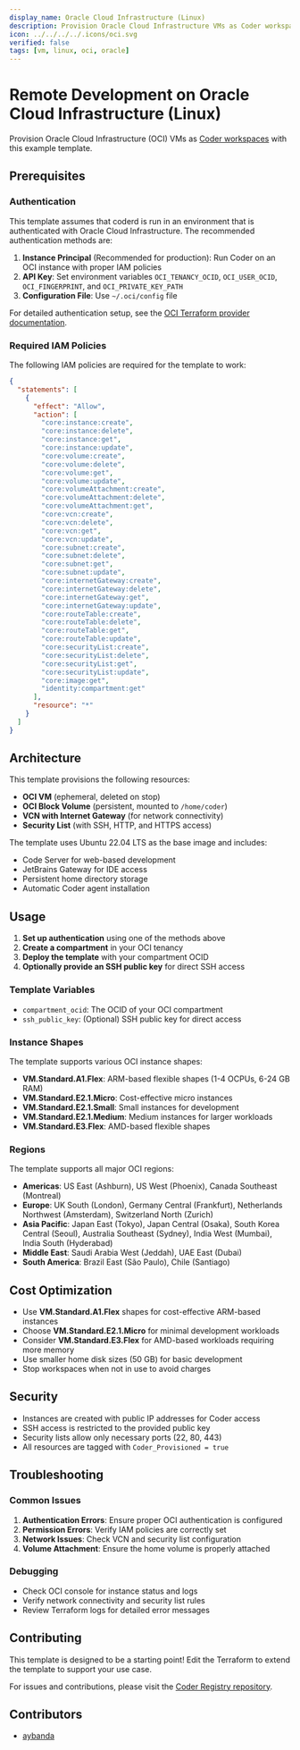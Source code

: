 ```yaml
---
display_name: Oracle Cloud Infrastructure (Linux)
description: Provision Oracle Cloud Infrastructure VMs as Coder workspaces
icon: ../../../../.icons/oci.svg
verified: false
tags: [vm, linux, oci, oracle]
---
```


# Remote Development on Oracle Cloud Infrastructure (Linux)

Provision Oracle Cloud Infrastructure (OCI) VMs as [Coder workspaces](https://coder.com/docs/workspaces) with this example template.

## Prerequisites

### Authentication

This template assumes that coderd is run in an environment that is authenticated with Oracle Cloud Infrastructure. The recommended authentication methods are:

1. **Instance Principal** (Recommended for production): Run Coder on an OCI instance with proper IAM policies
2. **API Key**: Set environment variables `OCI_TENANCY_OCID`, `OCI_USER_OCID`, `OCI_FINGERPRINT`, and `OCI_PRIVATE_KEY_PATH`
3. **Configuration File**: Use `~/.oci/config` file

For detailed authentication setup, see the [OCI Terraform provider documentation](https://registry.terraform.io/providers/oracle/oci/latest/docs#authentication).

### Required IAM Policies

The following IAM policies are required for the template to work:

```json
{
  "statements": [
    {
      "effect": "Allow",
      "action": [
        "core:instance:create",
        "core:instance:delete",
        "core:instance:get",
        "core:instance:update",
        "core:volume:create",
        "core:volume:delete",
        "core:volume:get",
        "core:volume:update",
        "core:volumeAttachment:create",
        "core:volumeAttachment:delete",
        "core:volumeAttachment:get",
        "core:vcn:create",
        "core:vcn:delete",
        "core:vcn:get",
        "core:vcn:update",
        "core:subnet:create",
        "core:subnet:delete",
        "core:subnet:get",
        "core:subnet:update",
        "core:internetGateway:create",
        "core:internetGateway:delete",
        "core:internetGateway:get",
        "core:internetGateway:update",
        "core:routeTable:create",
        "core:routeTable:delete",
        "core:routeTable:get",
        "core:routeTable:update",
        "core:securityList:create",
        "core:securityList:delete",
        "core:securityList:get",
        "core:securityList:update",
        "core:image:get",
        "identity:compartment:get"
      ],
      "resource": "*"
    }
  ]
}
```

## Architecture

This template provisions the following resources:

- **OCI VM** (ephemeral, deleted on stop)
- **OCI Block Volume** (persistent, mounted to `/home/coder`)
- **VCN with Internet Gateway** (for network connectivity)
- **Security List** (with SSH, HTTP, and HTTPS access)

The template uses Ubuntu 22.04 LTS as the base image and includes:

- Code Server for web-based development
- JetBrains Gateway for IDE access
- Persistent home directory storage
- Automatic Coder agent installation

## Usage

1. **Set up authentication** using one of the methods above
2. **Create a compartment** in your OCI tenancy
3. **Deploy the template** with your compartment OCID
4. **Optionally provide an SSH public key** for direct SSH access

### Template Variables

- `compartment_ocid`: The OCID of your OCI compartment
- `ssh_public_key`: (Optional) SSH public key for direct access

### Instance Shapes

The template supports various OCI instance shapes:

- **VM.Standard.A1.Flex**: ARM-based flexible shapes (1-4 OCPUs, 6-24 GB RAM)
- **VM.Standard.E2.1.Micro**: Cost-effective micro instances
- **VM.Standard.E2.1.Small**: Small instances for development
- **VM.Standard.E2.1.Medium**: Medium instances for larger workloads
- **VM.Standard.E3.Flex**: AMD-based flexible shapes

### Regions

The template supports all major OCI regions:

- **Americas**: US East (Ashburn), US West (Phoenix), Canada Southeast (Montreal)
- **Europe**: UK South (London), Germany Central (Frankfurt), Netherlands Northwest (Amsterdam), Switzerland North (Zurich)
- **Asia Pacific**: Japan East (Tokyo), Japan Central (Osaka), South Korea Central (Seoul), Australia Southeast (Sydney), India West (Mumbai), India South (Hyderabad)
- **Middle East**: Saudi Arabia West (Jeddah), UAE East (Dubai)
- **South America**: Brazil East (São Paulo), Chile (Santiago)

## Cost Optimization

- Use **VM.Standard.A1.Flex** shapes for cost-effective ARM-based instances
- Choose **VM.Standard.E2.1.Micro** for minimal development workloads
- Consider **VM.Standard.E3.Flex** for AMD-based workloads requiring more memory
- Use smaller home disk sizes (50 GB) for basic development
- Stop workspaces when not in use to avoid charges

## Security

- Instances are created with public IP addresses for Coder access
- SSH access is restricted to the provided public key
- Security lists allow only necessary ports (22, 80, 443)
- All resources are tagged with `Coder_Provisioned = true`

## Troubleshooting

### Common Issues

1. **Authentication Errors**: Ensure proper OCI authentication is configured
2. **Permission Errors**: Verify IAM policies are correctly set
3. **Network Issues**: Check VCN and security list configuration
4. **Volume Attachment**: Ensure the home volume is properly attached

### Debugging

- Check OCI console for instance status and logs
- Verify network connectivity and security list rules
- Review Terraform logs for detailed error messages

## Contributing

This template is designed to be a starting point! Edit the Terraform to extend the template to support your use case.

For issues and contributions, please visit the [Coder Registry repository](https://github.com/coder/registry).

## Contributors

- [aybanda](https://github.com/aybanda)

